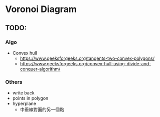 # Voronoi Diagram

## TODO:

### Algo
- Convex hull
  - https://www.geeksforgeeks.org/tangents-two-convex-polygons/
  - https://www.geeksforgeeks.org/convex-hull-using-divide-and-conquer-algorithm/

### Others
- write back
- points in polygon
- hyperplane
  - 中垂線對面的另一個點